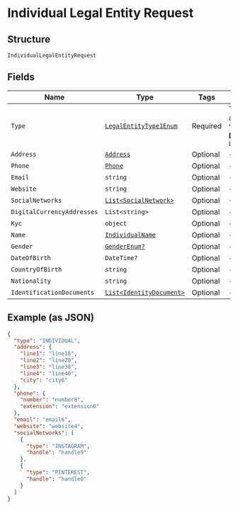 
# Individual Legal Entity Request

## Structure

`IndividualLegalEntityRequest`

## Fields

| Name | Type | Tags | Description |
|  --- | --- | --- | --- |
| `Type` | [`LegalEntityType1Enum`](../../doc/models/legal-entity-type-1-enum.md) | Required | This must always be supplied and contain the value "INDIVIDUAL".<br>**Default**: `LegalEntityType1Enum.INDIVIDUAL` |
| `Address` | [`Address`](../../doc/models/address.md) | Optional | - |
| `Phone` | [`Phone`](../../doc/models/phone.md) | Optional | - |
| `Email` | `string` | Optional | - |
| `Website` | `string` | Optional | - |
| `SocialNetworks` | [`List<SocialNetwork>`](../../doc/models/social-network.md) | Optional | - |
| `DigitalCurrencyAddresses` | `List<string>` | Optional | - |
| `Kyc` | `object` | Optional | - |
| `Name` | [`IndividualName`](../../doc/models/individual-name.md) | Optional | - |
| `Gender` | [`GenderEnum?`](../../doc/models/gender-enum.md) | Optional | - |
| `DateOfBirth` | `DateTime?` | Optional | - |
| `CountryOfBirth` | `string` | Optional | - |
| `Nationality` | `string` | Optional | - |
| `IdentificationDocuments` | [`List<IdentityDocument>`](../../doc/models/identity-document.md) | Optional | - |

## Example (as JSON)

```json
{
  "type": "INDIVIDUAL",
  "address": {
    "line1": "line18",
    "line2": "line20",
    "line3": "line38",
    "line4": "line40",
    "city": "city6"
  },
  "phone": {
    "number": "number8",
    "extension": "extension6"
  },
  "email": "email6",
  "website": "website4",
  "socialNetworks": [
    {
      "type": "INSTAGRAM",
      "handle": "handle9"
    },
    {
      "type": "PINTEREST",
      "handle": "handle0"
    }
  ]
}
```

